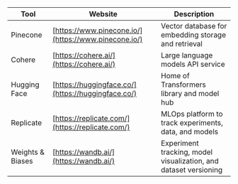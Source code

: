 | Tool | Website | Description |
|-|-|-|
| Pinecone | [https://www.pinecone.io/](https://www.pinecone.io/) | Vector database for embedding storage and retrieval |
| Cohere | [https://cohere.ai/](https://cohere.ai/) | Large language models API service |
| Hugging Face | [https://huggingface.co/](https://huggingface.co/) | Home of Transformers library and model hub |
| Replicate | [https://replicate.com/](https://replicate.com/) | MLOps platform to track experiments, data, and models |
| Weights & Biases | [https://wandb.ai/](https://wandb.ai/) | Experiment tracking, model visualization, and dataset versioning |
